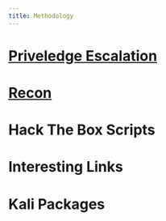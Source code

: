 ```yaml
---
title: Methodology
---
```


# [Priveledge Escalation](./privesc)

# [Recon](./recon)

# Hack The Box Scripts

# Interesting Links

# Kali Packages
